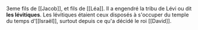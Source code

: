 3eme fils de [[Jacob]], et fils de [[Léa]].
Il a engendré la tribu de Lévi ou dit **les lévitiques**.
Les lévitiques étaient ceux disposés à s'occuper du temple du temps d'[[Israël]], surtout depuis ce qu'a décidé le roi [[David]].